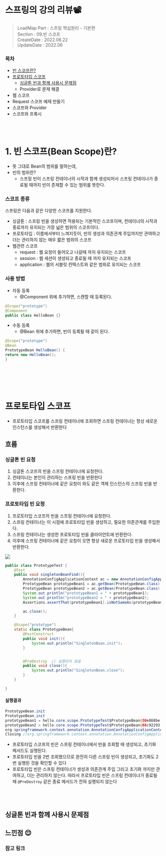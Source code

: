 
# 스프링의 강의 리뷰📽
> LoadMap Part : 스프링 핵심원리 - 기본편   
> Section : 09.빈 스코프  
> CreateDate : 2022.06.22  
> UpdateDate : 2022.06

### 목차

- [빈 스코프란?](#beanScope)
- [프로토타입 스코프](#prototype)
    - [싱글톤 빈과 함께 사용시 문제점](#problem)
    - Provider로 문제 해결
- 웹 스코프
- Request 스코프 예제 만들기
- 스코프와 Provider
- 스코프와 프록시
  <br></br>
  <br></br>

# 1. 빈 스코프(Bean Scope)란?<a name="beanScope"></a>
- 뜻 그대로 Bean의 범위를 말하는데,
- 빈의 범위란?
    - 스프링 빈이 스프링 컨테이너의 시작과 함께 생성되어서 스프링 컨테이너가 종료될 때까지 빈이 존재할 수 있는 범위를 뜻한다.

### 스코프 종류
스프링은 다음과 같은 다양한 스코프를 지원한다.
- 싱글톤 : 스프링 빈을 생성하면 적용되는 기본적인 스코프이며, 컨테이너의 시작과 종료까지 유지되는 가장 넓은 범위의 스코프이다.
- 프로토타입 : 이름에서부터 느껴지듯이, 빈의 생성과 의존관계 주입까지만 관여하고 더는 관리하지 않는 매우 짧은 범위의 스코프
- 웹관련 스코프
    - request : 웹 요청이 들어오고 나갈때 까지 유지되는 스코프
    - session : 웹 세션이 생성되고 종료될 때 까지 유지되는 스코프
    - application : 웹의 서블릿 컨텍스트와 같은 범위로 유지되는 스코프

### 사용 방법
- 자동 등록
    - @Component 위에 추가하면, 스캔할 때 등록된다.
 ```java
@Scope("prototype")
@Component
public class HelloBean {}
```
- 수동 등록
    - @Bean 위에 추가하면, 빈이 등록될 때 같이 된다.
 ```java
@Scope("prototype")
@Bean
PrototypeBean HelloBean() {
 return new HelloBean();
}
```
<br></br>
<br></br>

# 프로토타입 스코프<a name="prototype"></a>
- 프로토타입 스코프를 스프링 컨테이너에 조회하면 스프링 컨테이너는 항상 새로운 인스턴스를 생성해서 반환한다

## 흐름
### 싱글톤 빈 요청
1. 싱글톤 스코프의 빈을 스프링 컨테이너에 요청한다.
2. 컨테이너는 본인이 관리하는 스프링 빈을 반환한다
3. 이후에 스프링 컨테이너에 같은 요청이 와도 같은 객체 인스턴스의 스프링 빈을 반환한다.

### 프로토타입 빈 요청
1. 프로토타입 스코프의 빈을 스프링 컨테이너에 요청한다.
2. 스프링 컨테이너는 이 시점에 프로토타입 빈을 생성하고, 필요한 의존관계를 주입한다.
3. 스프링 컨테이너는 생성한 프로토타입 빈을 클라이언트에 반환한다.
4. 이후에 스프링 컨테이너에 같은 요청이 오면 항상 새로운 프로토타입 빈을 생성해서 반환한다.

<img src="https://user-images.githubusercontent.com/104331549/175200976-b424f35b-8b73-4f4b-a2a4-0f4844d53a7b.png">

```java
public class PrototypeTest {
    @Test
    public void singletonBeanFind(){
        AnnotationConfigApplicationContext ac = new AnnotationConfigApplicationContext(PrototypeBean.class);
        PrototypeBean prototypeBean1 = ac.getBean(PrototypeBean.class);
        PrototypeBean prototypeBean2 = ac.getBean(PrototypeBean.class);
        System.out.println("prototypeBean1 = " + prototypeBean1);
        System.out.println("prototypeBean2 = " + prototypeBean2);
        Assertions.assertThat(prototypeBean1).isNotSameAs(prototypeBean2);

        ac.close();
    }

    @Scope("prototype")
    static class PrototypeBean{
        @PostConstruct
        public void init(){
            System.out.println("SingletonBean.init");
        }


        @PreDestroy  // 실행되지 않음
        public void close(){
            System.out.println("SingletonBean.close");
        }
    }

}
```

#### 실행결과
```java
PrototypeBean.init
PrototypeBean.init
prototypeBean1 = hello.core.scope.PrototypeTest$PrototypeBean@30e868be
prototypeBean2 = hello.core.scope.PrototypeTest$PrototypeBean@66c92293
org.springframework.context.annotation.AnnotationConfigApplicationContext - 
Closing //org.springframework.context.annotation.AnnotationConfigApplicationContext@47d9a273, started on Thu Jun 23 11:15:20 KST 2022
```
- 프로토타입 스코프의 빈은 스프링 컨테이너에서 빈을 조회할 때 생성되고, 초기화 메서드도 실행된다.
- 프로토타입 빈을 2번 조회했으므로 완전히 다른 스프링 빈이 생성되고, 초기화도 2번 실행된 것을 확인할 수 있다
- 프로토타입 빈은 스프링 컨테이너가 생성과 의존관계 주입 그리고 초기화 까지만 관여하고, 더는 관리하지 않는다. 따라서 프로토타입 빈은 스프링 컨테이너가 종료될 때 `@PreDestroy` 같은 종료 메서드가 전혀 실행되지 않는다
<br></br>
<br></br>
## 싱글톤 빈과 함께 사용시 문제점 <a name="problem"></a>

## 느낀점 😌

### 참고 링크

